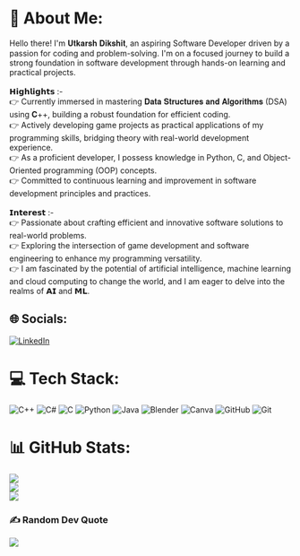 # 💫 About Me:
Hello there! I'm 𝐔𝐭𝐤𝐚𝐫𝐬𝐡 𝐃𝐢𝐤𝐬𝐡𝐢𝐭, an aspiring Software Developer driven by a passion for coding and problem-solving. I'm on a focused journey to build a strong foundation in software development through hands-on learning and practical projects.<br><br>𝗛𝗶𝗴𝗵𝗹𝗶𝗴𝗵𝘁𝘀 :-<br>👉 Currently immersed in mastering 𝐃𝐚𝐭𝐚 𝐒𝐭𝐫𝐮𝐜𝐭𝐮𝐫𝐞𝐬 𝐚𝐧𝐝 𝐀𝐥𝐠𝐨𝐫𝐢𝐭𝐡𝐦𝐬 (DSA) using 𝐂++, building a robust foundation for efficient coding.<br>👉 Actively developing game projects as practical applications of my programming skills, bridging theory with real-world development experience.<br>👉 As a proficient developer, I possess knowledge in Python, C, and Object-Oriented programming (OOP) concepts.<br>👉 Committed to continuous learning and improvement in software development principles and practices.<br><br>𝗜𝗻𝘁𝗲𝗿𝗲𝘀𝘁 :-<br>👉 Passionate about crafting efficient and innovative software solutions to real-world problems.<br>👉 Exploring the intersection of game development and software engineering to enhance my programming versatility.<br>👉 I am fascinated by the potential of artificial intelligence, machine learning and cloud computing to change the world, and I am eager to delve into the realms of 𝗔𝗜 and 𝗠𝗟.<br>


## 🌐 Socials:
[![LinkedIn](https://img.shields.io/badge/LinkedIn-%230077B5.svg?logo=linkedin&logoColor=white)](https://www.linkedin.com/in/utkarshdikshit/) 

# 💻 Tech Stack:
![C++](https://img.shields.io/badge/c++-%2300599C.svg?style=for-the-badge&logo=c%2B%2B&logoColor=white) ![C#](https://img.shields.io/badge/c%23-%23239120.svg?style=for-the-badge&logo=csharp&logoColor=white) ![C](https://img.shields.io/badge/c-%2300599C.svg?style=for-the-badge&logo=c&logoColor=white) ![Python](https://img.shields.io/badge/python-3670A0?style=for-the-badge&logo=python&logoColor=ffdd54) ![Java](https://img.shields.io/badge/java-%23ED8B00.svg?style=for-the-badge&logo=openjdk&logoColor=white) ![Blender](https://img.shields.io/badge/blender-%23F5792A.svg?style=for-the-badge&logo=blender&logoColor=white) ![Canva](https://img.shields.io/badge/Canva-%2300C4CC.svg?style=for-the-badge&logo=Canva&logoColor=white) ![GitHub](https://img.shields.io/badge/github-%23121011.svg?style=for-the-badge&logo=github&logoColor=white) ![Git](https://img.shields.io/badge/git-%23F05033.svg?style=for-the-badge&logo=git&logoColor=white)
# 📊 GitHub Stats:
![](https://github-readme-stats.vercel.app/api?username=Utkarsh-Dikshit&theme=dark&hide_border=false&include_all_commits=false&count_private=false)<br/>
![](https://github-readme-streak-stats.herokuapp.com/?user=Utkarsh-Dikshit&theme=dark&hide_border=false)<br/>
![](https://github-readme-stats.vercel.app/api/top-langs/?username=Utkarsh-Dikshit&theme=dark&hide_border=false&include_all_commits=false&count_private=false&layout=compact)

### ✍️ Random Dev Quote
![](https://quotes-github-readme.vercel.app/api?type=horizontal&theme=radical)
